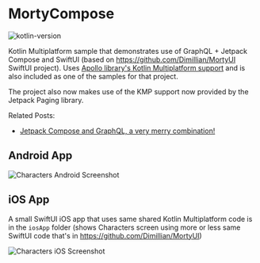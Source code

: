# MortyCompose

![kotlin-version](https://img.shields.io/badge/kotlin-1.9.20-blue)


Kotlin Multiplatform sample that demonstrates use of GraphQL + Jetpack Compose and SwiftUI (based on https://github.com/Dimillian/MortyUI SwiftUI project).
Uses [Apollo library's Kotlin Multiplatform support](https://www.apollographql.com/docs/android/essentials/get-started-multiplatform/) and is also included as one of the samples for that project.

The project also now makes use of the KMP support now provided by the Jetpack Paging library.


Related Posts:
* [Jetpack Compose and GraphQL, a very merry combination!](https://johnoreilly.dev/posts/jetpack-compose-graphql/)


## Android App

![Characters Android Screenshot](/art/characters_screenshot.png?raw=true)




## iOS App

A small SwiftUI iOS app that uses same shared Kotlin Multiplatform code is in the `iosApp` folder
 (shows Characters screen using more or less same SwiftUI code that's in https://github.com/Dimillian/MortyUI)

![Characters iOS Screenshot](/art/characters_screenshot_ios.png?raw=true)
